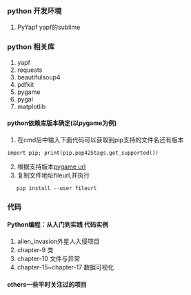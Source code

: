 
### python 开发环境
1. PyYapf yapf的sublime

### python 相关库
1. yapf
2. requests
3. beautifulsoup4
4. pdfkit
5. pygame
6. pygal
7. matplotlib

#### python依赖库版本确定(以pygame为例)
 1.  在cmd后中输入下面代码可以获取到pip支持的文件名还有版本
 ```
import pip; print(pip.pep425tags.get_supported())
 ```
 2. 根据支持版本[pygame url](https://www.lfd.uci.edu/~gohlke/pythonlibs/#pygame)
 3. 复制文件地址fileurl,并执行
 ```
	pip install --user fileurl
 ```
### 代码
#### Python编程：从入门到实践 代码实例
1. alien_invasion外星人入侵项目
2. chapter-9 类
3. chapter-10 文件与异常
4. chapter-15~chapter-17 数据可视化

#### others一些平时关注过的项目
